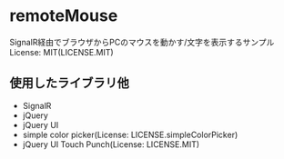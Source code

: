 remoteMouse
===========

SignalR経由でブラウザからPCのマウスを動かす/文字を表示するサンプル
License: MIT(LICENSE.MIT)

使用したライブラリ他
----------
+ SignalR
+ jQuery
+ jQuery UI
+ simple color picker(License: LICENSE.simpleColorPicker)
+ jQuery UI Touch Punch(License: LICENSE.MIT)
